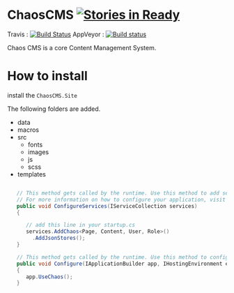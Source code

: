 ChaosCMS [![Stories in Ready](https://badge.waffle.io/pmdevers/ChaosCMS.png?label=ready&title=Ready)](https://waffle.io/pmdevers/ChaosCMS)
=

Travis : [![Build Status](https://travis-ci.org/pmdevers/ChaosCMS.svg?branch=develop)](https://travis-ci.org/pmdevers/ChaosCMS)
AppVeyor : [![Build status](https://ci.appveyor.com/api/projects/status/w6079k2coukjfq2q?svg=true)](https://ci.appveyor.com/project/pmdevers/chaoscms)

Chaos CMS is a core Content Management System.

How to install
====

install the `ChaosCMS.Site` 

The following folders are added.

* data
* macros
* src
  * fonts
  * images
  * js
  * scss
* templates


```csharp

   // This method gets called by the runtime. Use this method to add services to the container.
   // For more information on how to configure your application, visit http://go.microsoft.com/fwlink/?LinkID=398940
   public void ConfigureServices(IServiceCollection services)
   {

      // add this line in your startup.cs
      services.AddChaos<Page, Content, User, Role>()
        .AddJsonStores();
   }

   // This method gets called by the runtime. Use this method to configure the HTTP request pipeline.
   public void Configure(IApplicationBuilder app, IHostingEnvironment env, ILoggerFactory loggerFactory)
   {
      app.UseChaos();
   }

```
